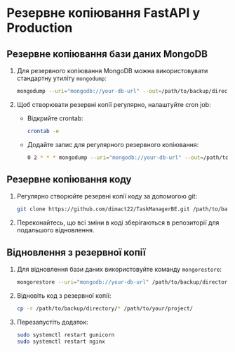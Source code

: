 # Резервне копіювання FastAPI у Production

## Резервне копіювання бази даних MongoDB

1. Для резервного копіювання MongoDB можна використовувати стандартну утиліту `mongodump`:
    ```bash
    mongodump --uri="mongodb://your-db-url" --out=/path/to/backup/directory
    ```

2. Щоб створювати резервні копії регулярно, налаштуйте cron job:
    - Відкрийте crontab:
        ```bash
        crontab -e
        ```
    - Додайте запис для регулярного резервного копіювання:
        ```bash
        0 2 * * * mongodump --uri="mongodb://your-db-url" --out=/path/to/backup/directory
        ```

## Резервне копіювання коду

1. Регулярно створюйте резервні копії коду за допомогою git:
    ```bash
    git clone https://github.com/dimact22/TaskManagerBE.git /path/to/backup/directory
    ```

2. Переконайтесь, що всі зміни в коді зберігаються в репозиторії для подальшого відновлення.

## Відновлення з резервної копії

1. Для відновлення бази даних використовуйте команду `mongorestore`:
    ```bash
    mongorestore --uri="mongodb://your-db-url" /path/to/backup/directory
    ```

2. Відновіть код з резервної копії:
    ```bash
    cp -r /path/to/backup/directory/* /path/to/your/project/
    ```

3. Перезапустіть додаток:
    ```bash
    sudo systemctl restart gunicorn
    sudo systemctl restart nginx
    ```
